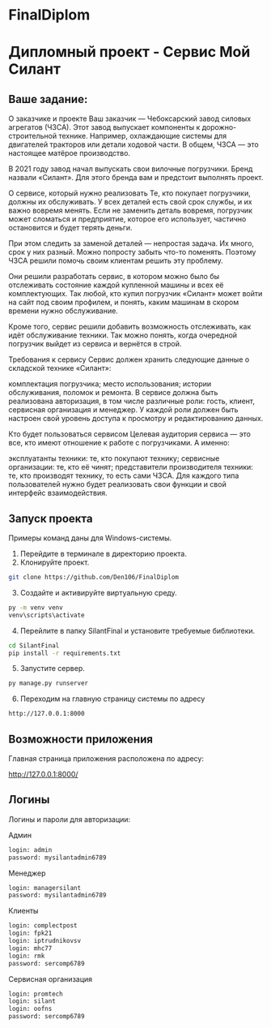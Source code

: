 # FinalDiplom
<h1>Дипломный проект - Сервис Мой Силант </h1>

<h2>Ваше задание:</h2>

О заказчике и проекте
Ваш заказчик — Чебоксарский завод силовых агрегатов (ЧЗСА). Этот завод выпускает компоненты к дорожно-строительной технике. Например, охлаждающие системы для двигателей тракторов или детали ходовой части. В общем, ЧЗСА — это настоящее матёрое производство.

В 2021 году завод начал выпускать свои вилочные погрузчики. Бренд назвали «Силант». Для этого бренда вам и предстоит выполнять проект.

О сервисе, который нужно реализовать
Те, кто покупает погрузчики, должны их обслуживать. У всех деталей есть свой срок службы, и их важно вовремя менять. Если не заменить деталь вовремя, погрузчик может сломаться и предприятие, которое его использует, частично остановится и будет терять деньги.

При этом следить за заменой деталей — непростая задача. Их много, срок у них разный. Можно попросту забыть что-то поменять. Поэтому ЧЗСА решили помочь своим клиентам решить эту проблему.

Они решили разработать сервис, в котором можно было бы отслеживать состояние каждой купленной машины и всех её комплектующих. Так любой, кто купил погрузчик «Силант» может войти на сайт под своим профилем, и понять, каким машинам в скором времени нужно обслуживание.

Кроме того, сервис решили добавить возможность отслеживать, как идёт обслуживание техники. Так можно понять, когда очередной погрузчик выйдет из сервиса и вернётся в строй.

Требования к сервису
Сервис должен хранить следующие данные о складской технике «Силант»:

комплектация погрузчика;
место использования;
истории обслуживания, поломок и ремонта.
В сервисе должна быть реализована авторизация, в том числе различные роли: гость, клиент, сервисная организация и менеджер. У каждой роли должен быть настроен свой уровень доступа к просмотру и редактированию данных.

Кто будет пользоваться сервисом
Целевая аудитория сервиса — это все, кто имеют отношение к работе с погрузчиками. А именно:

эксплуатанты техники: те, кто покупают технику;
сервисные организации: те, кто её чинят;
представители производителя техники: те, кто производят технику, то есть сами ЧЗСА.
Для каждого типа пользователей нужно будет реализовать свои функции и свой интерфейс взаимодействия.


<h2>Запуск проекта</h2>

Примеры команд даны для Windows-системы.

1. Перейдите в терминале в директорию проекта. 
2. Клонируйте проект.
```bash
git clone https://github.com/Den106/FinalDiplom
```
3. Создайте и активируйте виртуальную среду.
```bash
py -m venv venv
venv\scripts\activate
```
4. Перейлите в папку SilantFinal и установите требуемые библиотеки.
```bash
cd SilantFinal
pip install -r requirements.txt
```
5. Запустите сервер.
```bash
py manage.py runserver
```
6. Переходим на главную страницу системы по адресу
```bash
http://127.0.0.1:8000
```
<h2>Возможности приложения</h2>

Главная страница приложения расположена по адресу:

http://127.0.0.1:8000/

<h2>Логины</h2>

Логины и пароли для авторизации:

Админ
```bash
login: admin
password: mysilantadmin6789
```
Менеджер
```bash
login: managersilant
password: mysilantadmin6789
```
Клиенты
```bash
login: complectpost
login: fpk21
login: iptrudnikovsv
login: mhc77
login: rmk
password: sercomp6789
```
Сервисная организация
```bash
login: promtech
login: silant
login: oofns
password: sercomp6789
```

